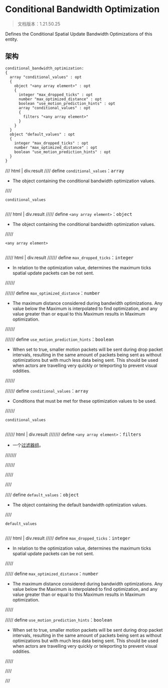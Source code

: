 # Conditional Bandwidth Optimization

> 文档版本：1.21.50.25

Defines the Conditional Spatial Update Bandwidth Optimizations of this entity.

## 架构

```mcschema
conditional_bandwidth_optimization:
{
  array "conditional_values" : opt
  {
    object "<any array element>" : opt
    {
      integer "max_dropped_ticks" : opt
      number "max_optimized_distance" : opt
      boolean "use_motion_prediction_hints" : opt
      array "conditional_values" : opt
      {
        filters "<any array element>"
      }
    }
  }
  object "default_values" : opt
  {
    integer "max_dropped_ticks" : opt
    number "max_optimized_distance" : opt
    boolean "use_motion_prediction_hints" : opt
  }
}

```

/// html | div.result
//// define
`conditional_values`：<samp>array</samp>

- The object containing the conditional bandwidth optimization values.


////

<div class="language-text highlight"><span class="filename"><code>conditional_values</code></span><pre id="__code_1"><span></span></pre></div>

//// html | div.result
///// define
`<any array element>`：<samp>object</samp>

- The object containing the conditional bandwidth optimization values.


/////

<div class="language-text highlight"><span class="filename"><code>&lt;any array element&gt;</code></span><pre id="__code_1"><span></span></pre></div>

///// html | div.result
////// define
`max_dropped_ticks`：<samp>integer</samp>

- In relation to the optimization value, determines the maximum ticks spatial update packets can be not sent.


//////


////// define
`max_optimized_distance`：<samp>number</samp>

- The maximum distance considered during bandwidth optimizations. Any value below the Maximum is interpolated to find optimization, and any value greater than or equal to this Maximum results in Maximum optimization.


//////


////// define
`use_motion_prediction_hints`：<samp>boolean</samp>

- When set to true, smaller motion packets will be sent during drop packet intervals, resulting in the same amount of packets being sent as without optimizations but with much less data being sent. This should be used when actors are travelling very quickly or teleporting to prevent visual oddities.


//////


////// define
`conditional_values`：<samp>array</samp>

- Conditions that must be met for these optimization values to be used.


//////

<div class="language-text highlight"><span class="filename"><code>conditional_values</code></span><pre id="__code_1"><span></span></pre></div>

////// html | div.result
/////// define
`<any array element>`：<samp>filters</samp>

- 一个[过滤器组](../filter.md)。


///////


//////


/////


////


//// define
`default_values`：<samp>object</samp>

- The object containing the default bandwidth optimization values.


////

<div class="language-text highlight"><span class="filename"><code>default_values</code></span><pre id="__code_1"><span></span></pre></div>

//// html | div.result
///// define
`max_dropped_ticks`：<samp>integer</samp>

- In relation to the optimization value, determines the maximum ticks spatial update packets can be not sent.


/////


///// define
`max_optimized_distance`：<samp>number</samp>

- The maximum distance considered during bandwidth optimizations. Any value below the Maximum is interpolated to find optimization, and any value greater than or equal to this Maximum results in Maximum optimization.


/////


///// define
`use_motion_prediction_hints`：<samp>boolean</samp>

- When set to true, smaller motion packets will be sent during drop packet intervals, resulting in the same amount of packets being sent as without optimizations but with much less data being sent. This should be used when actors are travelling very quickly or teleporting to prevent visual oddities.


/////


////


///

